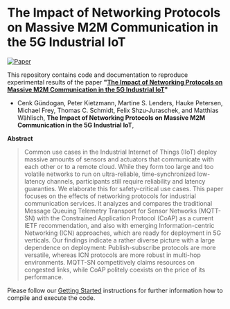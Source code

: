 # The Impact of Networking Protocols on Massive M2M Communication in the 5G Industrial IoT

[![Paper][paper-badge]][paper-link]

This repository contains code and documentation to reproduce experimental results of the paper **"[The Impact of Networking Protocols on Massive M2M Communication in the 5G Industrial IoT][paper-link]"**
<!-- published in XXX. -->

* Cenk Gündogan, Peter Kietzmann, Martine S. Lenders, Hauke Petersen, Michael Frey, Thomas C. Schmidt, Felix Shzu-Juraschek, and Matthias Wählisch,
**The Impact of Networking Protocols on Massive M2M Communication in the 5G Industrial IoT**,
<!-- In: XXX -->

 **Abstract**
 > Common use cases in the Industrial Internet of Things (IIoT)  deploy massive amounts of sensors and actuators that communicate with each other or to a remote cloud.
While they form too large  and too volatile networks to run on ultra-reliable, time-synchronized low-latency channels, participants still require reliability and latency guaranties. We elaborate this for safety-critical use cases.
This paper focuses on the effects of networking protocols for industrial communication services. It analyzes and compares the traditional Message Queuing Telemetry Transport for Sensor Networks (MQTT-SN) with the Constrained Application Protocol (CoAP) as a current IETF recommendation, and also with emerging Information-centric Networking (ICN) approaches, which  are ready for deployment in 5G verticals. Our findings indicate a rather diverse picture with a large dependence on deployment:
Publish-subscribe protocols are more versatile, whereas ICN protocols are more robust in multi-hop environments. MQTT-SN competitively claims resources on congested links, while CoAP politely coexists on the price of its performance.

Please follow our [Getting Started](getting_started.md) instructions for further information how to compile and execute the code.

<!-- TODO: update URLs -->
[paper-link]:https://github.com/5G-I3/Impact-Industrial-IoT-2020
<!-- [paper-badge]:https://img.shields.io/badge/Paper-IEEE%20Xplore-green -->
[paper-badge]:https://img.shields.io/badge/Paper-IEEE%20Xplore-gray
